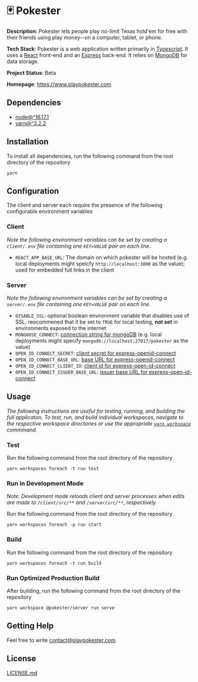 # 🃏 Pokester

**Description**: Pokester lets people play no-limit Texas hold'em for free with their friends using play money--on a computer, tablet, or phone.

**Tech Stack**: Pokester is a web application written primarily in [Typescript](https://www.typescriptlang.org/). It uses a [React](https://reactjs.org/) front-end and an [Express](https://expressjs.com/) back-end. It relies on [MongoDB](https://www.mongodb.com/) for data storage.

**Project Status**: Beta

**Homepage**: https://www.playpokester.com

## Dependencies

- [node@^16.17.1](https://nodejs.org/en/)
- [yarn@^3.2.2](https://yarnpkg.com/getting-started/install)

## Installation

To install all dependencies, run the following command from the root directory of the repository

`yarn`

## Configuration

The client and server each require the presence of the following configurable environment variables

### Client

_Note the following environment variables can be set by creating a `client/.env` file containing one `KEY=VALUE` pair on each line._

- `REACT_APP_BASE_URL`: The domain on which pokester will be hosted (e.g. local deployments might speicfy `http://localhost:3000` as the value); used for embedded full links in the client

### Server

_Note the following environment variables can be set by creating a `server/.env` file containing one `KEY=VALUE` pair on each line._

- `DISABLE_SSL`: optional boolean environment variable that disables use of SSL; reocommened that it be set to `TRUE` for local testing, **not set** in environments exposed to the internet
- `MONGOOSE_CONNECT`: [connection string for mongoDB](https://www.mongodb.com/docs/manual/reference/connection-string/) (e.g. local deployments might specify `mongodb://localhost:27017/pokester` as the value)
- `OPEN_ID_CONNECT_SECRET`: [client secret for express-openid-connect](https://auth0.github.io/express-openid-connect/interfaces/configparams.html#secret)
- `OPEN_ID_CONNECT_BASE_URL`: [base URL for express-openid-connect](https://auth0.github.io/express-openid-connect/interfaces/configparams.html#baseurl)
- `OPEN_ID_CONNECT_CLIENT_ID`: [client id for express-open-id-connect](https://auth0.github.io/express-openid-connect/interfaces/configparams.html#clientid)
- `OPEN_ID_CONNECT_ISSUER_BASE_URL`: [issuer base URL for express-open-id-connect](https://auth0.github.io/express-openid-connect/interfaces/configparams.html#issuerbaseurl)

## Usage

_The following instructions are useful for testing, running, and building the full applicaton. To test, run, and build individual workspaces, navigate to the respective workspace directories or use the appropriate [`yarn workspace`](https://yarnpkg.com/cli/workspace) commmand._

### Test

Run the following command from the root directory of the repository

`yarn workspaces foreach -t run test`

### Run in Development Mode

_Note: Development mode reloads client and server processes when edits are made to `/client/src/**` and `/server/src/**`, respectively._

Run the following command from the root directory of the repository

`yarn workspaces foreach -p run start`

### Build

Run the following command from the root directory of the repository

`yarn workspaces foreach -t run build`

### Run Optimized Production Build

After building, run the following command from the root directory of the repository

`yarn workspace @pokester/server run serve`

## Getting Help

Feel free to write contact@playpokester.com.

## License

[LICENSE.md](/LICENSE.md)
